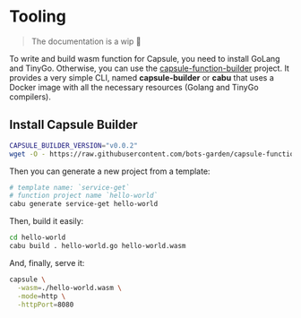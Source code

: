 # Tooling
> The documentation is a wip 🚧

To write and build wasm function for Capsule, you need to install GoLang and TinyGo. Otherwise, you can use the [capsule-function-builder](https://github.com/bots-garden/capsule-function-builder) project. It provides a very simple CLI, named **capsule-builder** or **cabu** that uses a Docker image with all the necessary resources (Golang and TinyGo compilers).

## Install Capsule Builder

```bash
CAPSULE_BUILDER_VERSION="v0.0.2"
wget -O - https://raw.githubusercontent.com/bots-garden/capsule-function-builder/${CAPSULE_BUILDER_VERSION}/install-capsule-builder.sh | bash
```

Then you can generate a new project from a template:

```bash
# template name: `service-get`
# function project name `hello-world`
cabu generate service-get hello-world
```


Then, build it easily:

```bash
cd hello-world
cabu build . hello-world.go hello-world.wasm
```

And, finally, serve it:

```bash
capsule \
  -wasm=./hello-world.wasm \
  -mode=http \
  -httpPort=8080
```
